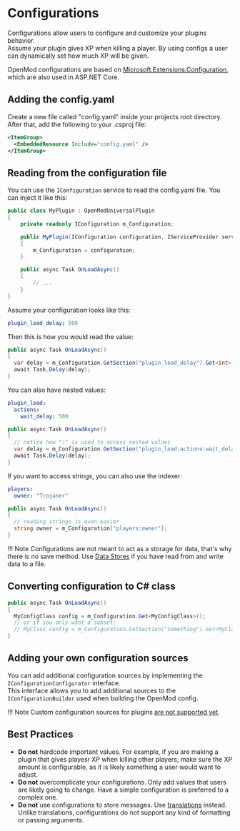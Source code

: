 # Configurations
Configurations allow users to configure and customize your plugins behavior.  
Assume your plugin gives XP when killing a player. By using configs a user can dynamically set how much XP will be given. 

OpenMod configurations are based on [Microsoft.Extensions.Configuration](https://docs.microsoft.com/en-us/dotnet/api/microsoft.extensions.configuration?view=dotnet-plat-ext-3.1), which are also used in ASP.NET Core.

## Adding the config.yaml
Create a new file called "config.yaml" inside your projects root directory.  
After that, add the following to your .csproj file: 
```xml
<ItemGroup>
  <EmbeddedResource Include="config.yaml" />
</ItemGroup>
```

## Reading from the configuration file
You can use the `IConfiguration` service to read the config.yaml file. You can inject it like this:  
```c#
public class MyPlugin : OpenModUniversalPlugin
{
    private readonly IConfiguration m_Configuration;

    public MyPlugin(IConfiguration configuration, IServiceProvider serviceProvider) : base(serviceProvider)
    {
        m_Configuration = configuration;
    }

    public async Task OnLoadAsync()
    {
        // ...
    }
}
```

Assume your configuration looks like this:
```yaml
plugin_load_delay: 500
```

Then this is how you would read the value:
```c#
public async Task OnLoadAsync()
{
  var delay = m_Configuration.GetSection("plugin_load_delay").Get<int>();
  await Task.Delay(delay);
}
```

You can also have nested values:
```yaml
plugin_load:
  actions:
    wait_delay: 500
```

```c#
public async Task OnLoadAsync()
{
  // notice how ":" is used to access nested values
  var delay = m_Configuration.GetSection("plugin_load:actions:wait_delay").Get<int>();
  await Task.Delay(delay);
}
```

If you want to access strings, you can also use the indexer:
```yaml
players:
  owner: "Trojaner"
```
```c#
public async Task OnLoadAsync()
{
  // reading strings is even easier
  string owner = m_Configuration["players:owner"];
}
```

!!! Note
    Configurations are not meant to act as a storage for data, that's why there is no save method. Use [Data Stores](../datastore.md) if you have read from and write data to a file.

## Converting configuration to C# class
```c#
public async Task OnLoadAsync()
{
  MyConfigClass config = m_Configuration.Get<MyConfigClass>();
  // or if you only want a subset:
  // MyClass config = m_Configuration.GetSection("something").Get<MyClass>();
}
```

## Adding your own configuration sources
You can add additional configuration sources by implementing the `IConfigurationConfigurator` interface.  
This interface allows you to add additional sources to the `IConfigurationBuilder` used when building the OpenMod config.

!!! Note
    Custom configuration sources for plugins [are not supported yet](https://github.com/openmod/openmod/issues/90).

## Best Practices
* **Do not** hardcode important values. For example, if you are making a plugin that gives playesr XP when killing other players, make sure the XP amount is configurable, as it is likely something a user would want to adjust.
* **Do not** overcomplicate your configurations. Only add values that users are likely going to change. Have a simple configuration is preferred to a complex one.
* **Do not** use configurations to store messages. Use [translations](../localization.md) instead. Unlike translations, configurations do not support any kind of formatting or passing arguments.
